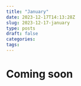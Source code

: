 ```yaml
---
title: "January"
date: 2023-12-17T14:13:28Z
slug: 2023-12-17-january
type: posts
draft: false
categories:
tags:
---
```


# Coming soon


